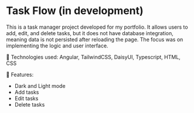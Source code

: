 # Task Flow (in development)

This is a task manager project developed for my portfolio. It allows users to add, edit, and delete tasks, but it does not have database integration, meaning data is not persisted after reloading the page. The focus was on implementing the logic and user interface.

📌 Technologies used: Angular, TailwindCSS, DaisyUI, Typescript, HTML, CSS

📌 Features:

- Dark and Light mode
- Add tasks
- Edit tasks
- Delete tasks
